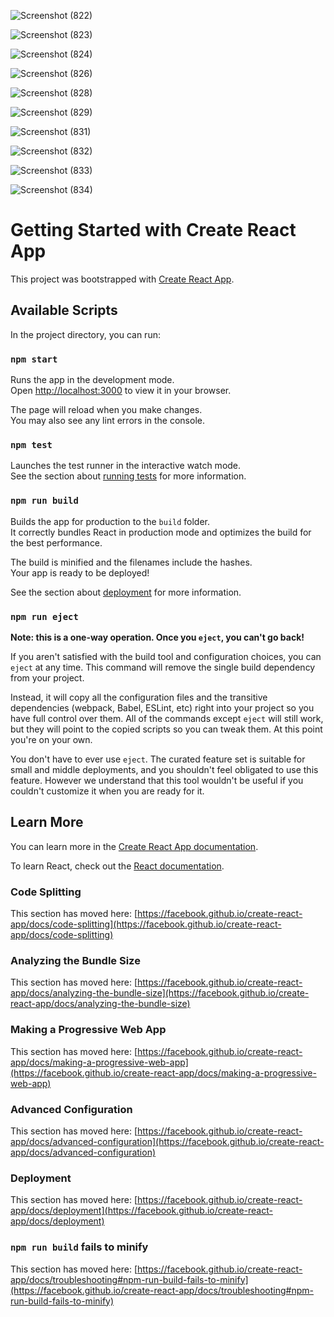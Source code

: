 ![Screenshot (822)](https://user-images.githubusercontent.com/82212711/163718802-acb3ff92-a97d-4f20-95fc-9d217018db33.png)

![Screenshot (823)](https://user-images.githubusercontent.com/82212711/163718827-f17986eb-ab20-461a-9bb4-1d583295bc5a.png)

![Screenshot (824)](https://user-images.githubusercontent.com/82212711/163718844-cb70b4d1-557d-4c42-974c-5f8b39fd59c3.png)

![Screenshot (826)](https://user-images.githubusercontent.com/82212711/163718850-864d8e70-aac7-47f6-9235-9cdf013f54d9.png)

![Screenshot (828)](https://user-images.githubusercontent.com/82212711/163718862-92034054-6ea3-4a81-b499-54ed891d0184.png)

![Screenshot (829)](https://user-images.githubusercontent.com/82212711/163718873-f640e2fd-9746-4196-9f85-ec9d199069f5.png)

![Screenshot (831)](https://user-images.githubusercontent.com/82212711/163718890-aa24895c-5cd4-4d6b-b8b7-83700e2d3116.png)

![Screenshot (832)](https://user-images.githubusercontent.com/82212711/163718902-63cc8bd9-907b-479e-aba1-ebfcf36e7e3a.png)

![Screenshot (833)](https://user-images.githubusercontent.com/82212711/163718909-e3f646b1-8f98-444c-ba6a-17379b95410f.png)

![Screenshot (834)](https://user-images.githubusercontent.com/82212711/163718920-c946b0c4-177b-48f1-a44b-52f6e23f2d10.png)



# Getting Started with Create React App

This project was bootstrapped with [Create React App](https://github.com/facebook/create-react-app).

## Available Scripts

In the project directory, you can run:

### `npm start`

Runs the app in the development mode.\
Open [http://localhost:3000](http://localhost:3000) to view it in your browser.

The page will reload when you make changes.\
You may also see any lint errors in the console.

### `npm test`

Launches the test runner in the interactive watch mode.\
See the section about [running tests](https://facebook.github.io/create-react-app/docs/running-tests) for more information.

### `npm run build`

Builds the app for production to the `build` folder.\
It correctly bundles React in production mode and optimizes the build for the best performance.

The build is minified and the filenames include the hashes.\
Your app is ready to be deployed!

See the section about [deployment](https://facebook.github.io/create-react-app/docs/deployment) for more information.

### `npm run eject`

**Note: this is a one-way operation. Once you `eject`, you can't go back!**

If you aren't satisfied with the build tool and configuration choices, you can `eject` at any time. This command will remove the single build dependency from your project.

Instead, it will copy all the configuration files and the transitive dependencies (webpack, Babel, ESLint, etc) right into your project so you have full control over them. All of the commands except `eject` will still work, but they will point to the copied scripts so you can tweak them. At this point you're on your own.

You don't have to ever use `eject`. The curated feature set is suitable for small and middle deployments, and you shouldn't feel obligated to use this feature. However we understand that this tool wouldn't be useful if you couldn't customize it when you are ready for it.

## Learn More

You can learn more in the [Create React App documentation](https://facebook.github.io/create-react-app/docs/getting-started).

To learn React, check out the [React documentation](https://reactjs.org/).

### Code Splitting

This section has moved here: [https://facebook.github.io/create-react-app/docs/code-splitting](https://facebook.github.io/create-react-app/docs/code-splitting)

### Analyzing the Bundle Size

This section has moved here: [https://facebook.github.io/create-react-app/docs/analyzing-the-bundle-size](https://facebook.github.io/create-react-app/docs/analyzing-the-bundle-size)

### Making a Progressive Web App

This section has moved here: [https://facebook.github.io/create-react-app/docs/making-a-progressive-web-app](https://facebook.github.io/create-react-app/docs/making-a-progressive-web-app)

### Advanced Configuration

This section has moved here: [https://facebook.github.io/create-react-app/docs/advanced-configuration](https://facebook.github.io/create-react-app/docs/advanced-configuration)

### Deployment

This section has moved here: [https://facebook.github.io/create-react-app/docs/deployment](https://facebook.github.io/create-react-app/docs/deployment)

### `npm run build` fails to minify

This section has moved here: [https://facebook.github.io/create-react-app/docs/troubleshooting#npm-run-build-fails-to-minify](https://facebook.github.io/create-react-app/docs/troubleshooting#npm-run-build-fails-to-minify)
